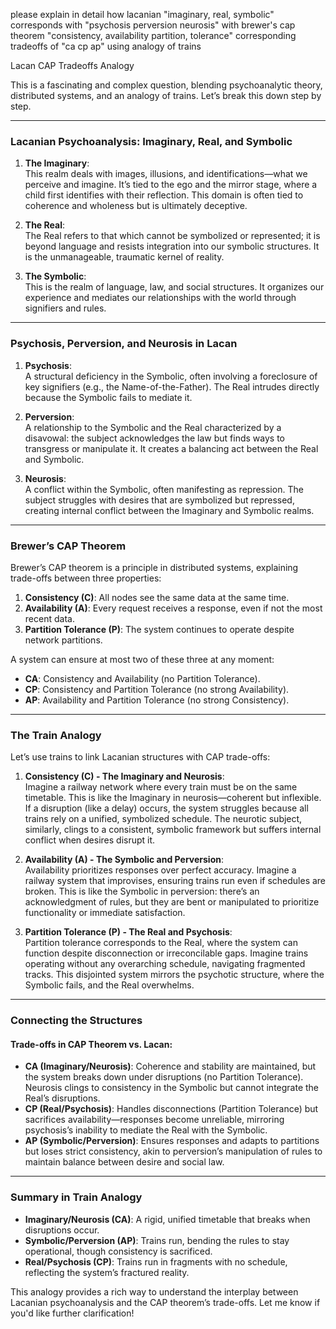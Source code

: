 please explain in detail how lacanian "imaginary, real, symbolic" corresponds with "psychosis perversion neurosis" with brewer's cap theorem "consistency, availability partition, tolerance" corresponding tradeoffs of "ca cp ap" using analogy of trains

Lacan CAP Tradeoffs Analogy



This is a fascinating and complex question, blending psychoanalytic theory, distributed systems, and an analogy of trains. Let’s break this down step by step.

---

### **Lacanian Psychoanalysis: Imaginary, Real, and Symbolic**

1. **The Imaginary**:  
   This realm deals with images, illusions, and identifications—what we perceive and imagine. It’s tied to the ego and the mirror stage, where a child first identifies with their reflection. This domain is often tied to coherence and wholeness but is ultimately deceptive.

2. **The Real**:  
   The Real refers to that which cannot be symbolized or represented; it is beyond language and resists integration into our symbolic structures. It is the unmanageable, traumatic kernel of reality.

3. **The Symbolic**:  
   This is the realm of language, law, and social structures. It organizes our experience and mediates our relationships with the world through signifiers and rules.

---

### **Psychosis, Perversion, and Neurosis in Lacan**

1. **Psychosis**:  
   A structural deficiency in the Symbolic, often involving a foreclosure of key signifiers (e.g., the Name-of-the-Father). The Real intrudes directly because the Symbolic fails to mediate it.

2. **Perversion**:  
   A relationship to the Symbolic and the Real characterized by a disavowal: the subject acknowledges the law but finds ways to transgress or manipulate it. It creates a balancing act between the Real and Symbolic.

3. **Neurosis**:  
   A conflict within the Symbolic, often manifesting as repression. The subject struggles with desires that are symbolized but repressed, creating internal conflict between the Imaginary and Symbolic realms.

---

### **Brewer’s CAP Theorem**

Brewer’s CAP theorem is a principle in distributed systems, explaining trade-offs between three properties:

1. **Consistency (C)**: All nodes see the same data at the same time.  
2. **Availability (A)**: Every request receives a response, even if not the most recent data.  
3. **Partition Tolerance (P)**: The system continues to operate despite network partitions.

A system can ensure at most two of these three at any moment:
- **CA**: Consistency and Availability (no Partition Tolerance).  
- **CP**: Consistency and Partition Tolerance (no strong Availability).  
- **AP**: Availability and Partition Tolerance (no strong Consistency).

---

### **The Train Analogy**

Let’s use trains to link Lacanian structures with CAP trade-offs:

1. **Consistency (C) - The Imaginary and Neurosis**:  
   Imagine a railway network where every train must be on the same timetable. This is like the Imaginary in neurosis—coherent but inflexible. If a disruption (like a delay) occurs, the system struggles because all trains rely on a unified, symbolized schedule. The neurotic subject, similarly, clings to a consistent, symbolic framework but suffers internal conflict when desires disrupt it.

2. **Availability (A) - The Symbolic and Perversion**:  
   Availability prioritizes responses over perfect accuracy. Imagine a railway system that improvises, ensuring trains run even if schedules are broken. This is like the Symbolic in perversion: there’s an acknowledgment of rules, but they are bent or manipulated to prioritize functionality or immediate satisfaction.

3. **Partition Tolerance (P) - The Real and Psychosis**:  
   Partition tolerance corresponds to the Real, where the system can function despite disconnection or irreconcilable gaps. Imagine trains operating without any overarching schedule, navigating fragmented tracks. This disjointed system mirrors the psychotic structure, where the Symbolic fails, and the Real overwhelms.

---

### **Connecting the Structures**

#### Trade-offs in CAP Theorem vs. Lacan:

- **CA (Imaginary/Neurosis)**: Coherence and stability are maintained, but the system breaks down under disruptions (no Partition Tolerance). Neurosis clings to consistency in the Symbolic but cannot integrate the Real’s disruptions.  
- **CP (Real/Psychosis)**: Handles disconnections (Partition Tolerance) but sacrifices availability—responses become unreliable, mirroring psychosis’s inability to mediate the Real with the Symbolic.  
- **AP (Symbolic/Perversion)**: Ensures responses and adapts to partitions but loses strict consistency, akin to perversion’s manipulation of rules to maintain balance between desire and social law.

---

### **Summary in Train Analogy**

- **Imaginary/Neurosis (CA)**: A rigid, unified timetable that breaks when disruptions occur.  
- **Symbolic/Perversion (AP)**: Trains run, bending the rules to stay operational, though consistency is sacrificed.  
- **Real/Psychosis (CP)**: Trains run in fragments with no schedule, reflecting the system’s fractured reality.  

This analogy provides a rich way to understand the interplay between Lacanian psychoanalysis and the CAP theorem’s trade-offs. Let me know if you'd like further clarification!
